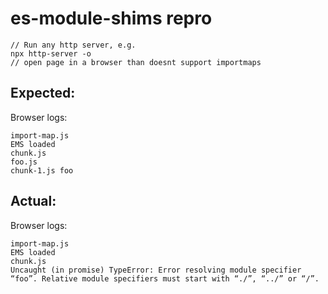 # es-module-shims repro

```
// Run any http server, e.g.
npx http-server -o
// open page in a browser than doesnt support importmaps
```

## Expected: 

Browser logs:
```
import-map.js
EMS loaded
chunk.js
foo.js
chunk-1.js foo
```

## Actual:

Browser logs:
```
import-map.js
EMS loaded
chunk.js
Uncaught (in promise) TypeError: Error resolving module specifier “foo”. Relative module specifiers must start with “./”, “../” or “/”.
```